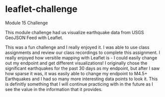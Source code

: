 # leaflet-challenge
Module 15 Challenge

This module challenge had us visualize earthquake data from USGS GeoJSON Feed with Leaflet.

This was a fun challenge and I really enjoyed it. I was able to use class assignments and review our class recordings to complete this assignment. I really enjoyed how versitile mapping with Leaflet is - I could easily change out my endpoint and get different visualizations! I originally chose the significant earthquakes for the past 30 days as my endpoint, but after I saw how sparse it was, it was easily able to change my endpoint to M4.5+ Earthquakes and I had so many more interesting data points to look it. This is definitly something that I will continue practicing with in the future as I see the value in the information that it provides.
